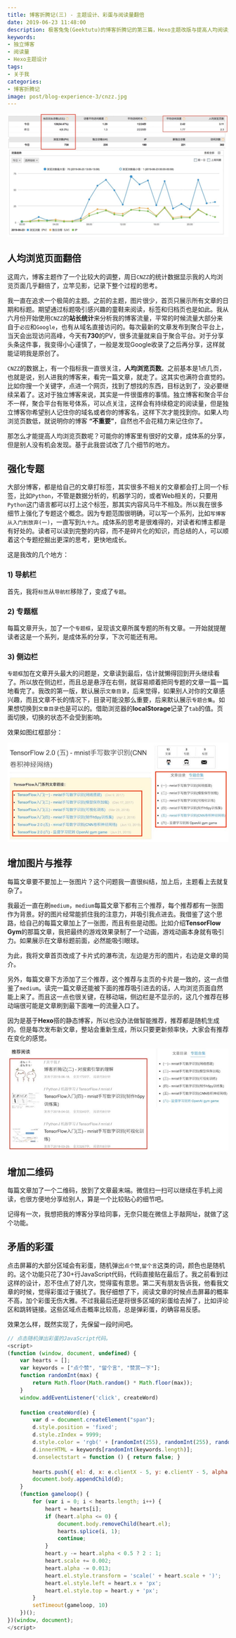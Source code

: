 ```yaml
---
title: 博客折腾记(三) - 主题设计、彩蛋与阅读量翻倍
date: 2019-06-23 11:48:00
description: 极客兔兔(Geektutu)的博客折腾记的第三篇，Hexo主题改版与提高人均阅读量的一些思考。
keywords:
- 独立博客
- 阅读量
- Hexo主题设计
tags:
- 关于我
categories: 
- 博客折腾记
image: post/blog-experience-3/cnzz.jpg
---
```


![geektutu_cnzz](blog-experience-3/cnzz.jpg)

## 人均浏览页面翻倍

这周六，博客主题作了一个比较大的调整，周日`CNZZ`的统计数据显示我的人均浏览页面几乎翻倍了，立竿见影，记录下整个过程的思考。

我一直在追求一个极简的主题。之前的主题，图片很少，首页只展示所有文章的日期和标题。期望通过标题吸引感兴趣的童鞋来阅读，标签和归档页也是如此。我从六月份开始使用`CNZZ`的**站长统计**来分析我的博客流量，平常的时候流量大部分来自于`必应`和`Google`，也有从域名直接访问的。每次最新的文章发布到聚合平台上，当天会出现访问高峰，今天有**730**的PV，很多流量就来自于聚合平台。对于分享头条这件事，我变得小心谨慎了，一般是发现Google收录了之后再分享，这样就能证明我是原创了。

`CNZZ`的数据上，有一个指标我一直很关注，**人均浏览页数**。之前基本是1点几页，也就是说，别人进我的博客来，看完一篇文章，就走了。这其实也满符合直觉的。比如你搜一个关键字，点进一个网页，找到了想找的东西，目标达到了，没必要继续呆着了。这对于独立博客来说，其实是一件很蛋疼的事情。独立博客和聚合平台不一样，聚合平台有账号体系，可以点关注，这样会有持续稳定的阅读量，但是独立博客你希望别人记住你的域名或者你的博客名，这样下次才能找到你。如果人均浏览页数低，就说明你的博客 **“不重要”**，自然也不会花精力来记住你了。

那怎么才能提高人均浏览页数呢？可能你的博客里有很好的文章，成体系的分享，但是别人没有机会发现。基于此我尝试改了几个细节的地方。

## 强化专题

大部分博客，都是给自己的文章打标签，其实很多不相关的文章都会打上同一个标签，比如`Python`，不管是数据分析的，机器学习的，或者Web相关的，只要用`Python`这门语言都可以打上这个标签，那其实内容风马牛不相及。所以我在很多细节上强化了专题这个概念。因为专题范围很明确，可以写一个系列，比如`写博客从入门到放弃(一)`，一直写到`九十九`。成体系的思考是很难得的，对读者和博主都是有好处的。读者可以读到完整的内容，而不是碎片化的知识，而总结的人，可以顺着这个专题挖掘出更深的思考，更快地成长。

这是我改的几个地方：

### 1) 导航栏

首先，我将`标签`从`导航栏`移除了，变成了`专题`。

### 2) 专题框

每篇文章开头，加了一个`专题框`，呈现该文章所属专题的所有文章。一开始就提醒读者这是一个系列，是成体系的分享，下次可能还有用。

### 3) 侧边栏

`专题框`加在文章开头最大的问题是，文章读到最后，估计就懒得回到开头继续看了。所以放在侧边栏，而且总是悬浮在右侧，就容易顺着把同专题的文章一篇一篇地看完了。我改的第一版，默认展示`文章目录`，后来觉得，如果别人对你的文章感兴趣，而且文章不长的情况下，目录可能没那么重要，后来默认展示`专题合集`。如果想切换到`文章目录`也是可以的。借助浏览器的**localStorage**记录了`tab`的值。页面切换，切换的状态不会受到影响。

效果如图红框部分：

![series-container](blog-experience-3/series_container.jpg)

## 增加图片与推荐

每篇文章要不要加上一张图片？这个问题我一直很纠结，加上后，主题看上去就复杂了。

我最近一直在刷`medium`，`medium`每篇文章下都有三个推荐，每个推荐都有一张图作为背景。好的图片经常能抓住我的注意力，并吸引我点进去。我借鉴了这个思路，给自己的每篇文章加上了一张图，而且有些是动图。比如介绍**TensorFlow Gym**的那篇文章，我把最终的游戏效果录制了一个动画，游戏动画本身就有吸引力。如果展示在文章标题前面，必然能吸引眼球。

为此，我将文章首页改成了卡片式的瀑布流，左边是方形的图片，右边是文章的简介。

另外，每篇文章下方添加了三个推荐，这个推荐与主页的卡片是一致的，这一点借鉴了`medium`。读完一篇文章还能被下面的推荐吸引进去的话，人均浏览页面自然能上来了。而且这一点也很关键，在移动端，侧边栏是不显示的，这几个推荐在移动端很可能是文章刷到最下面唯一的流量入口了。

因为是基于**Hexo**搭的静态博客，所以也没办法做智能推荐，推荐都是随机生成的。但是每次发布新文章，整站会重新生成，所以只要更新频率快，大家会有推荐在变化的感觉。

![recommend](blog-experience-3/recommend.jpg)

## 增加二维码

每篇文章加了一个二维码，放到了文章最末端。微信扫一扫可以继续在手机上阅读，也很方便地分享给别人，算是一个比较贴心的细节吧。

记得有一次，我想把我的博客分享给同事，无奈只能在微信上手敲网址，就做了这个功能。

## 矛盾的彩蛋

点击屏幕的大部分区域会有彩蛋，随机弹出`点个赞`,`留个言`这类的词，颜色也是随机的。这个功能只花了30+行JavaScript代码，代码直接贴在最后了。我之前看到过这样的设计，忍不住点了好几次，觉得蛮有意思。第二天有朋友告诉我，他看我文章的时候，觉得彩蛋过于骚扰了。我仔细想了下，阅读文章的时候点击屏幕的概率不高，加个彩蛋无伤大雅。不过我最后还是将很多区域的彩蛋给去掉了，比如评论区和跳转链接。这些区域点击概率比较高，总是弹彩蛋，的确容易反感。

效果怎么样，既然实现了，先保留一段时间吧。

```javascript
// 点击随机弹出彩蛋的JavaScript代码。
<script>
(function (window, document, undefined) {
    var hearts = [];
    var keywords = ["点个赞", "留个言", "赞赏一下"];
    function randomInt(max) {
        return Math.floor(Math.random() * Math.floor(max));
    }
    window.addEventListener('click', createWord)

    function createWord(e) {
        var d = document.createElement("span");
        d.style.position = 'fixed';
        d.style.zIndex = 9999;
        d.style.color = 'rgb(' + [randomInt(255), randomInt(255), randomInt(255)].join(',') + ')';
        d.innerHTML = keywords[randomInt(keywords.length)];
        d.onselectstart = function () { return false; }

        hearts.push({ el: d, x: e.clientX - 5, y: e.clientY - 5, alpha: 1, scale: 1 });
        document.body.appendChild(d);
    }
    (function gameloop() {
        for (var i = 0; i < hearts.length; i++) {
            heart = hearts[i];
            if (heart.alpha <= 0) {
                document.body.removeChild(heart.el);
                hearts.splice(i, 1);
                continue;
            }
            heart.y -= heart.alpha < 0.5 ? 2 : 1;
            heart.scale += 0.002;
            heart.alpha -= 0.013;
            heart.el.style.transform = 'scale(' + heart.scale + ')';
            heart.el.style.left = heart.x + 'px';
            heart.el.style.top = heart.y + 'px';
        }
        setTimeout(gameloop, 10)
    })();
})(window, document);
</script>
```


